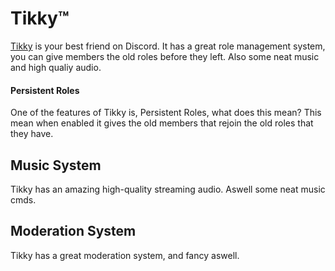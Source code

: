 # Tikky™
[Tikky](https://discordapp.com/oauth2/authorize?client_id=512284738468184065&permissions=8&scope=bot) is your best friend on Discord. It has a great role management system, you can give members the old roles before they left. Also some neat music and high qualiy audio.
#### Persistent Roles
One of the features of Tikky is, Persistent Roles, what does this mean? This mean when enabled it gives the old members that rejoin the old roles that they have.
## Music System
Tikky has an amazing high-quality streaming audio. Aswell some neat music cmds. 
## Moderation System
Tikky has a great moderation system, and fancy aswell.
